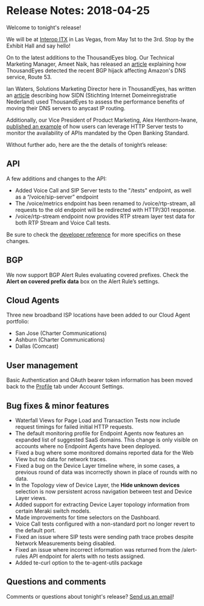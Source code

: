 # Release Notes: 2018-04-25

Welcome to tonight's release!

We will be at [Interop ITX](https://www.interop.com/) in Las Vegas, from May 1st to the 3rd. Stop by the Exhibit Hall and say hello!

On to the latest additions to the ThousandEyes blog. Our Technical Marketing Manager, Ameet Naik, has released an [article](https://blog.thousandeyes.com/amazon-route-53-dns-and-bgp-hijack/) explaining how ThousandEyes detected the recent BGP hijack affecting Amazon's DNS service, Route 53.

Ian Waters, Solutions Marketing Director here in ThousandEyes, has written an [article](https://blog.thousandeyes.com/thousandeyes-helps-sidn-migrate-to-anycast-dns/) describing how SIDN \(Stichting Internet Domeinregistratie Nederland\) used ThousandEyes to assess the performance benefits of moving their DNS servers to anycast IP routing.

Additionally, our Vice President of Product Marketing, Alex Henthorn-Iwane, [published an example](https://blog.thousandeyes.com/monitoring-open-banking-apis/) of how users can leverage HTTP Server tests to monitor the availability of APIs mandated by the Open Banking Standard.

Without further ado, here are the the details of tonight’s release:

## API

A few additions and changes to the API: 

* Added Voice Call and SIP Server tests to the  "/tests" endpoint, as well as a “/voice/sip-server” endpoint
* The /voice/metrics endpoint has been renamed to /voice/rtp-stream, all requests to the old endpoint will be redirected with HTTP/301 response. 
* /voice/rtp-stream endpoint now provides RTP stream layer test data for both RTP Stream and Voice Call tests.

Be sure to check the [developer reference](http://developer.thousandeyes.com/v6/tests/) for more specifics on these changes.

## BGP

We now support BGP Alert Rules evaluating covered prefixes. Check the **Alert on covered prefix data** box on the Alert Rule’s settings.

## Cloud Agents

Three new broadband ISP locations have been added to our Cloud Agent portfolio:

* San Jose \(Charter Communications\)
* Ashburn \(Charter Communications\)
* Dallas \(Comcast\)

## User management

Basic Authentication and OAuth bearer token information has been moved back to the [Profile](https://app.thousandeyes.com/settings/account/?section=profile) tab under Account Settings.

## Bug fixes & minor features

* Waterfall Views for Page Load and Transaction Tests now include request timings for failed initial HTTP requests.
* The default monitoring profile for Endpoint Agents now features an expanded list of suggested SaaS domains. This change is only visible on accounts where no Endpoint Agents have been deployed.
* Fixed a bug where some monitored domains reported data for the Web View but no data for network traces.
* Fixed a bug on the Device Layer timeline where, in some cases, a previous round of data was incorrectly shown in place of rounds with no data.
* In the Topology view of Device Layer, the **Hide unknown devices** selection is now persistent across navigation between test and Device Layer views.
* Added support for extracting Device Layer topology information from certain Meraki switch models.
* Made improvements for time selectors on the Dashboard.
* Voice Call tests configured with a non-standard port no longer revert to the default port.
* Fixed an issue where SIP tests were sending path trace probes despite Network Measurements being disabled.
* Fixed an issue where incorrect information was returned from the /alert-rules API endpoint for alerts with no tests assigned.
* Added te-curl option to the te-agent-utils package

## Questions and comments

Comments or questions about tonight's release? [Send us an email](mailto:support@thousandeyes.com?subject=2018-04-25+Release+Update)!

